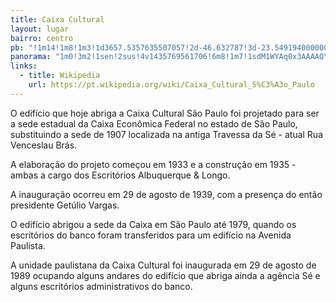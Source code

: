 ```yaml
---
title: Caixa Cultural
layout: lugar
bairro: centro
pb: "!1m14!1m8!1m3!1d3657.5357635507057!2d-46.632787!3d-23.549194000000004!3m2!1i1024!2i768!4f13.1!3m3!1m2!1s0x94ce59aafb882e6b%3A0xcad9bc91f334fcee!2sCaixa+Cultural!5e0!3m2!1sen!2sbr!4v1427340064368"
panorama: "1m0!3m2!1sen!2sus!4v1435769561706!6m8!1m7!1sdM1WYAq0x3AAAAQY9MQznA!2m2!1d-23.549212!2d-46.633111!3f0.12391387116112718!4f21.728499503500913!5f0.7820865974627469"
links: 
  - title: Wikipedia
    url: https://pt.wikipedia.org/wiki/Caixa_Cultural_S%C3%A3o_Paulo
---
```

O edifício que hoje abriga a Caixa Cultural São Paulo foi projetado para ser a sede estadual da Caixa Econômica Federal no estado de São Paulo, substituindo a sede de 1907 localizada na antiga Travessa da Sé - atual Rua Venceslau Brás.

A elaboração do projeto começou em 1933 e a construção em 1935 - ambas a cargo dos Escritórios Albuquerque &amp; Longo.

A inauguração ocorreu em 29 de agosto de 1939, com a presença do então presidente Getúlio Vargas.

O edifício abrigou a sede da Caixa em São Paulo até 1979, quando os escritórios do banco foram transferidos para um edifício na Avenida Paulista.

A unidade paulistana da Caixa Cultural foi inaugurada em 29 de agosto de 1989 ocupando alguns andares do edifício que abriga ainda a agência Sé e alguns escritórios administrativos do banco.